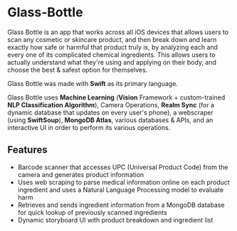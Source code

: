 # Glass-Bottle

Glass Bottle is an app that works across all iOS devices that allows users to scan any cosmetic or skincare product, and then break down and learn exactly how safe or harmful that product truly is, by analyzing each and every one of its complicated chemical ingredients. This allows users to actually understand what they're using and applying on their body, and choose the best & safest option for themselves.

Glass Bottle was made with **Swift** as its primary language.

Glass Bottle uses **Machine Learning** (**Vision** Framework + custom-trained **NLP Classification Algorithm**), Camera Operations, **Realm Sync** (for a dynamic database that updates on every user's phone), a webscraper (using **SwiftSoup**), **MongoDB Atlas**, various databases & APIs, and an interactive UI in order to perform its various operations. 

## Features
* Barcode scanner that accesses UPC (Universal Product Code) from the camera and generates product information
* Uses web scraping to parse medical information online on each product ingredient and uses a Natural Language Processing model to evaluate harm
* Retrieves and sends ingredient information from a MongoDB database for quick lookup of previously scanned ingredients
* Dynamic storyboard UI with product breakdown and ingredient list
